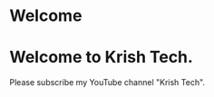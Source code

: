 # Welcome
<Html>
<H1>
Welcome to Krish Tech.
</H1>
Please subscribe my YouTube channel "Krish Tech".
</Html>
